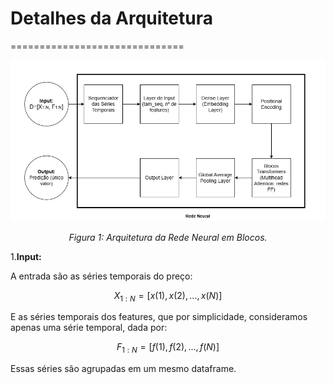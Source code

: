 # Detalhes da Arquitetura ##
==============================
<div align="center">
    <img src="../Arquitetura_Blocos.png" alt="Arquitetura em Blocos" title="Arquitetura em Blocos" />
    <p><em>Figura 1: Arquitetura da Rede Neural em Blocos.</em></p>
</div>


1.**Input:**

A entrada são as séries temporais do preço:

$$ X_{1:N} = [x(1), x(2), ..., x(N)] $$

E as séries temporais dos features, que por simplicidade, consideramos apenas uma série temporal, dada por:

$$ F_{1:N} = [f(1), f(2), ..., f(N)] $$

Essas séries são agrupadas em um mesmo dataframe.

